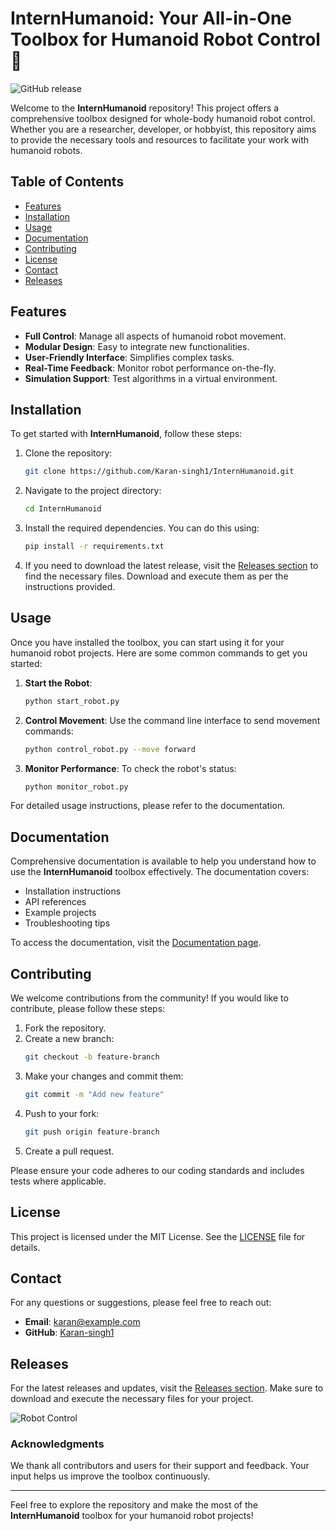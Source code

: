 # InternHumanoid: Your All-in-One Toolbox for Humanoid Robot Control 🤖

![GitHub release](https://img.shields.io/github/release/Karan-singh1/InternHumanoid.svg)

Welcome to the **InternHumanoid** repository! This project offers a comprehensive toolbox designed for whole-body humanoid robot control. Whether you are a researcher, developer, or hobbyist, this repository aims to provide the necessary tools and resources to facilitate your work with humanoid robots.

## Table of Contents

- [Features](#features)
- [Installation](#installation)
- [Usage](#usage)
- [Documentation](#documentation)
- [Contributing](#contributing)
- [License](#license)
- [Contact](#contact)
- [Releases](#releases)

## Features

- **Full Control**: Manage all aspects of humanoid robot movement.
- **Modular Design**: Easy to integrate new functionalities.
- **User-Friendly Interface**: Simplifies complex tasks.
- **Real-Time Feedback**: Monitor robot performance on-the-fly.
- **Simulation Support**: Test algorithms in a virtual environment.

## Installation

To get started with **InternHumanoid**, follow these steps:

1. Clone the repository:
   ```bash
   git clone https://github.com/Karan-singh1/InternHumanoid.git
   ```

2. Navigate to the project directory:
   ```bash
   cd InternHumanoid
   ```

3. Install the required dependencies. You can do this using:
   ```bash
   pip install -r requirements.txt
   ```

4. If you need to download the latest release, visit the [Releases section](https://github.com/Karan-singh1/InternHumanoid/releases) to find the necessary files. Download and execute them as per the instructions provided.

## Usage

Once you have installed the toolbox, you can start using it for your humanoid robot projects. Here are some common commands to get you started:

1. **Start the Robot**:
   ```bash
   python start_robot.py
   ```

2. **Control Movement**:
   Use the command line interface to send movement commands:
   ```bash
   python control_robot.py --move forward
   ```

3. **Monitor Performance**:
   To check the robot's status:
   ```bash
   python monitor_robot.py
   ```

For detailed usage instructions, please refer to the documentation.

## Documentation

Comprehensive documentation is available to help you understand how to use the **InternHumanoid** toolbox effectively. The documentation covers:

- Installation instructions
- API references
- Example projects
- Troubleshooting tips

To access the documentation, visit the [Documentation page](https://github.com/Karan-singh1/InternHumanoid/wiki).

## Contributing

We welcome contributions from the community! If you would like to contribute, please follow these steps:

1. Fork the repository.
2. Create a new branch:
   ```bash
   git checkout -b feature-branch
   ```
3. Make your changes and commit them:
   ```bash
   git commit -m "Add new feature"
   ```
4. Push to your fork:
   ```bash
   git push origin feature-branch
   ```
5. Create a pull request.

Please ensure your code adheres to our coding standards and includes tests where applicable.

## License

This project is licensed under the MIT License. See the [LICENSE](LICENSE) file for details.

## Contact

For any questions or suggestions, please feel free to reach out:

- **Email**: karan@example.com
- **GitHub**: [Karan-singh1](https://github.com/Karan-singh1)

## Releases

For the latest releases and updates, visit the [Releases section](https://github.com/Karan-singh1/InternHumanoid/releases). Make sure to download and execute the necessary files for your project.

![Robot Control](https://example.com/robot_control_image.png)

### Acknowledgments

We thank all contributors and users for their support and feedback. Your input helps us improve the toolbox continuously.

---

Feel free to explore the repository and make the most of the **InternHumanoid** toolbox for your humanoid robot projects!